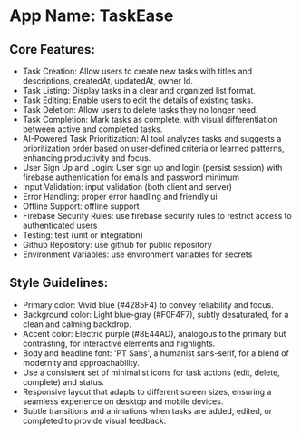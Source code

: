 # **App Name**: TaskEase

## Core Features:

- Task Creation: Allow users to create new tasks with titles and descriptions, createdAt, updatedAt, owner Id.
- Task Listing: Display tasks in a clear and organized list format.
- Task Editing: Enable users to edit the details of existing tasks.
- Task Deletion: Allow users to delete tasks they no longer need.
- Task Completion: Mark tasks as complete, with visual differentiation between active and completed tasks.
- AI-Powered Task Prioritization: AI tool analyzes tasks and suggests a prioritization order based on user-defined criteria or learned patterns, enhancing productivity and focus.
- User Sign Up and Login: User sign up and login (persist session) with firebase authentication for emails and password minimum
- Input Validation: input validation (both client and server)
- Error Handling: proper error handling and friendly ui
- Offline Support: offline support
- Firebase Security Rules: use firebase security rules to restrict access to authenticated users
- Testing: test (unit or integration)
- Github Repository: use github for public repository
- Environment Variables: use environment variables for secrets

## Style Guidelines:

- Primary color: Vivid blue (#4285F4) to convey reliability and focus.
- Background color: Light blue-gray (#F0F4F7), subtly desaturated, for a clean and calming backdrop.
- Accent color: Electric purple (#8E44AD), analogous to the primary but contrasting, for interactive elements and highlights.
- Body and headline font: 'PT Sans', a humanist sans-serif, for a blend of modernity and approachability.
- Use a consistent set of minimalist icons for task actions (edit, delete, complete) and status.
- Responsive layout that adapts to different screen sizes, ensuring a seamless experience on desktop and mobile devices.
- Subtle transitions and animations when tasks are added, edited, or completed to provide visual feedback.